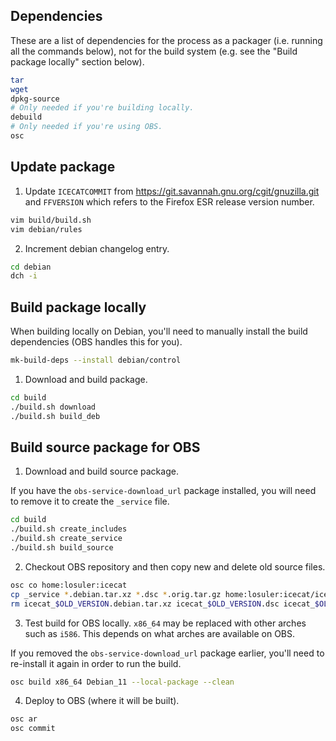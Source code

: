 ## Dependencies

These are a list of dependencies for the process as a packager (i.e. running all the commands below), not for the build system (e.g. see the "Build package locally" section below).

```bash
tar
wget
dpkg-source
# Only needed if you're building locally.
debuild
# Only needed if you're using OBS.
osc
```

## Update package

1. Update `ICECATCOMMIT` from https://git.savannah.gnu.org/cgit/gnuzilla.git and `FFVERSION` which refers to the Firefox ESR release version number.

```bash
vim build/build.sh
vim debian/rules
```

2. Increment debian changelog entry.

```bash
cd debian
dch -i
```

## Build package locally

When building locally on Debian, you'll need to manually install the build dependencies (OBS handles this for you).

```bash
mk-build-deps --install debian/control
```

1. Download and build package.

```bash
cd build
./build.sh download
./build.sh build_deb
```

## Build source package for OBS

1. Download and build source package.

If you have the `obs-service-download_url` package installed, you will need to remove it to create the `_service` file.

```bash
cd build
./build.sh create_includes
./build.sh create_service
./build.sh build_source
```

2. Checkout OBS repository and then copy new and delete old source files.

```bash
osc co home:losuler:icecat
cp _service *.debian.tar.xz *.dsc *.orig.tar.gz home:losuler:icecat/icecat/
rm icecat_$OLD_VERSION.debian.tar.xz icecat_$OLD_VERSION.dsc icecat_$OLD_VERSION.orig.tar.gz
```

3. Test build for OBS locally. `x86_64` may be replaced with other arches such as `i586`. This depends on what arches are available on OBS.

If you removed the `obs-service-download_url` package earlier, you'll need to re-install it again in order to run the build.

```bash
osc build x86_64 Debian_11 --local-package --clean
```

4. Deploy to OBS (where it will be built).

```bash
osc ar
osc commit
```
